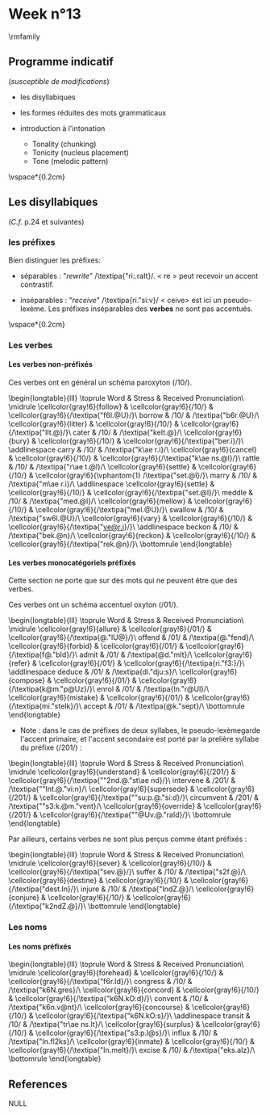 # Week n°13




\rmfamily


## Programme indicatif

(*susceptible de modifications*)

* les disyllabiques

* les formes réduites des mots grammaticaux

* introduction à l'intonation
  - Tonality (chunking)
  - Tonicity (nucleus placement)
  - Tone (melodic pattern)

\vspace*{0.2cm}

## Les disyllabiques

(*C.f.*   p.24 et suivantes)

 
### les préfixes

Bien distinguer les préfixes:

- séparables : "*rewrite*" /\textipa{"ri:.raIt}/. < re > peut recevoir un accent contrastif.

- inséparables : "*receive*" /\textipa{ri."si:v}/ < ceive> est ici un pseudo-lexème. Les préfixes inséparables des **verbes** ne sont pas accentués.


\vspace*{0.2cm}

### Les verbes
 

#### Les verbes non-préfixés

Ces verbes ont en général un schéma paroxyton (/10/).


\begin{longtable}{lll}
\toprule
Word & Stress & Received Pronunciation\\
\midrule
\cellcolor{gray!6}{follow} & \cellcolor{gray!6}{/10/} & \cellcolor{gray!6}{/\textipa{"f6l.@U}/}\\
borrow & /10/ & /\textipa{"b6r.@U}/\\
\cellcolor{gray!6}{litter} & \cellcolor{gray!6}{/10/} & \cellcolor{gray!6}{/\textipa{"lIt.@}/}\\
cater & /10/ & /\textipa{"keIt.@}/\\
\cellcolor{gray!6}{bury} & \cellcolor{gray!6}{/10/} & \cellcolor{gray!6}{/\textipa{"ber.i}/}\\
\addlinespace
carry & /10/ & /\textipa{"k\ae r.i}/\\
\cellcolor{gray!6}{cancel} & \cellcolor{gray!6}{/10/} & \cellcolor{gray!6}{/\textipa{"k\ae ns.@l}/}\\
rattle & /10/ & /\textipa{"r\ae t.@l}/\\
\cellcolor{gray!6}{settle} & \cellcolor{gray!6}{/10/} & \cellcolor{gray!6}{\vphantom{1} /\textipa{"set.@l}/}\\
marry & /10/ & /\textipa{"m\ae r.i}/\\
\addlinespace
\cellcolor{gray!6}{settle} & \cellcolor{gray!6}{/10/} & \cellcolor{gray!6}{/\textipa{"set.@l}/}\\
meddle & /10/ & /\textipa{"med.@l}/\\
\cellcolor{gray!6}{mellow} & \cellcolor{gray!6}{/10/} & \cellcolor{gray!6}{/\textipa{"mel.@U}/}\\
swallow & /10/ & /\textipa{"sw6l.@U}/\\
\cellcolor{gray!6}{vary} & \cellcolor{gray!6}{/10/} & \cellcolor{gray!6}{/\textipa{"ve@r.i}/}\\
\addlinespace
beckon & /10/ & /\textipa{"bek.@n}/\\
\cellcolor{gray!6}{reckon} & \cellcolor{gray!6}{/10/} & \cellcolor{gray!6}{/\textipa{"rek.@n}/}\\
\bottomrule
\end{longtable}

#### Les verbes monocatégoriels préfixés

Cette section ne porte que sur des mots qui ne peuvent être que des verbes.

Ces verbes ont un schéma accentuel oxyton (/01/).


\begin{longtable}{lll}
\toprule
Word & Stress & Received Pronunciation\\
\midrule
\cellcolor{gray!6}{allure} & \cellcolor{gray!6}{/01/} & \cellcolor{gray!6}{/\textipa{@."lU@}/}\\
offend & /01/ & /\textipa{@."fend}/\\
\cellcolor{gray!6}{forbid} & \cellcolor{gray!6}{/01/} & \cellcolor{gray!6}{/\textipa{f@."bId}/}\\
admit & /01/ & /\textipa{@d."mIt}/\\
\cellcolor{gray!6}{refer} & \cellcolor{gray!6}{/01/} & \cellcolor{gray!6}{/\textipa{ri."f3:}/}\\
\addlinespace
deduce & /01/ & /\textipa{di."dju:s}/\\
\cellcolor{gray!6}{compose} & \cellcolor{gray!6}{/01/} & \cellcolor{gray!6}{/\textipa{k@m."p@Uz}/}\\
enrol & /01/ & /\textipa{In."r@Ul}/\\
\cellcolor{gray!6}{mistake} & \cellcolor{gray!6}{/01/} & \cellcolor{gray!6}{/\textipa{mi."steIk}/}\\
accept & /01/ & /\textipa{@k."sept}/\\
\bottomrule
\end{longtable}

* Note : dans le cas de préfixes de deux syllabes, le pseudo-lexèmegarde l'accent primaire, et l'accent secondaire est porté par la prelière syllabe du préfixe (/201/) :


\begin{longtable}{lll}
\toprule
Word & Stress & Received Pronunciation\\
\midrule
\cellcolor{gray!6}{understand} & \cellcolor{gray!6}{/201/} & \cellcolor{gray!6}{/\textipa{""2nd.@."st\ae nd}/}\\
intervene & /201/ & /\textipa{""Int.@."vi:n}/\\
\cellcolor{gray!6}{supersede} & \cellcolor{gray!6}{/201/} & \cellcolor{gray!6}{/\textipa{""su:p.@."si:d}/}\\
circumvent & /201/ & /\textipa{""s3:k.@m."vent}/\\
\cellcolor{gray!6}{override} & \cellcolor{gray!6}{/201/} & \cellcolor{gray!6}{/\textipa{""@Uv.@."raId}/}\\
\bottomrule
\end{longtable}

Par ailleurs, certains verbes ne sont plus perçus comme étant préfixés :


\begin{longtable}{lll}
\toprule
Word & Stress & Received Pronunciation\\
\midrule
\cellcolor{gray!6}{sever} & \cellcolor{gray!6}{/10/} & \cellcolor{gray!6}{/\textipa{"sev.@}/}\\
suffer & /10/ & /\textipa{"s2f.@}/\\
\cellcolor{gray!6}{destine} & \cellcolor{gray!6}{/10/} & \cellcolor{gray!6}{/\textipa{"dest.In}/}\\
injure & /10/ & /\textipa{"IndZ.@}/\\
\cellcolor{gray!6}{conjure} & \cellcolor{gray!6}{/10/} & \cellcolor{gray!6}{/\textipa{"k2ndZ.@}/}\\
\bottomrule
\end{longtable}
### Les noms

#### Les noms préfixés


\begin{longtable}{lll}
\toprule
Word & Stress & Received Pronunciation\\
\midrule
\cellcolor{gray!6}{forehead} & \cellcolor{gray!6}{/10/} & \cellcolor{gray!6}{/\textipa{"f6r.Id}/}\\
congress & /10/ & /\textipa{"k6N.gres}/\\
\cellcolor{gray!6}{concord} & \cellcolor{gray!6}{/10/} & \cellcolor{gray!6}{/\textipa{"k6N.kO:d}/}\\
convent & /10/ & /\textipa{"k6n.v@nt}/\\
\cellcolor{gray!6}{concourse} & \cellcolor{gray!6}{/10/} & \cellcolor{gray!6}{/\textipa{"k6N.kO:s}/}\\
\addlinespace
transit & /10/ & /\textipa{"tr\ae ns.It}/\\
\cellcolor{gray!6}{surplus} & \cellcolor{gray!6}{/10/} & \cellcolor{gray!6}{/\textipa{"s3:p.l@s}/}\\
influx & /10/ & /\textipa{"In.fl2ks}/\\
\cellcolor{gray!6}{inmate} & \cellcolor{gray!6}{/10/} & \cellcolor{gray!6}{/\textipa{"In.meIt}/}\\
excise & /10/ & /\textipa{"eks.aIz}/\\
\bottomrule
\end{longtable}

## References




NULL


